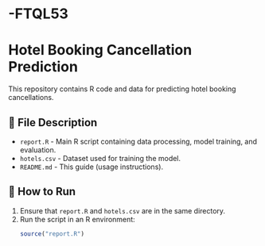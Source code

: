 # -FTQL53
# Hotel Booking Cancellation Prediction

This repository contains R code and data for predicting hotel booking cancellations.

## 📂 File Description
- `report.R` - Main R script containing data processing, model training, and evaluation.
- `hotels.csv` - Dataset used for training the model.
- `README.md` - This guide (usage instructions).

## 🔧 How to Run
1. Ensure that `report.R` and `hotels.csv` are in the same directory.
2. Run the script in an R environment:
   ```r
   source("report.R")
